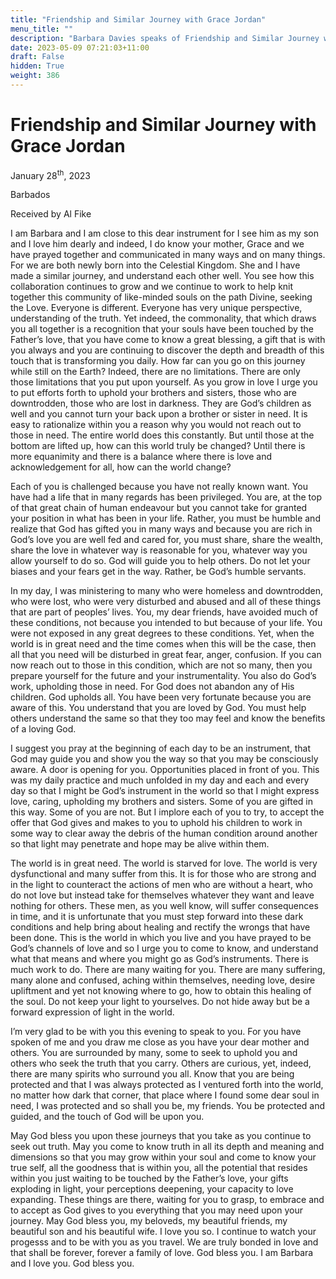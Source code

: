 ```yaml
---
title: "Friendship and Similar Journey with Grace Jordan"
menu_title: ""
description: "Barbara Davies speaks of Friendship and Similar Journey with Grace Jordan"
date: 2023-05-09 07:21:03+11:00
draft: False
hidden: True
weight: 386
---
```

# Friendship and Similar Journey with Grace Jordan

January 28<sup>th</sup>, 2023

Barbados

Received by Al Fike  



I am Barbara and I am close to this dear instrument for I see him as my son and I love him dearly and indeed, I do know your mother, Grace and we have prayed together and communicated in many ways and on many things. For we are both newly born into the Celestial Kingdom. She and I have made a similar journey, and understand each other well. You see how this collaboration continues to grow and we continue to work to help knit together this community of like-minded souls on the path Divine, seeking the Love. Everyone is different. Everyone has very unique perspective, understanding of the truth. Yet indeed, the commonality, that which draws you all together is a recognition that your souls have been touched by the Father’s love, that you have come to know a great blessing, a gift that is with you always and you are continuing to discover the depth and breadth of this touch that is transforming you daily.
How far can you go on this journey while still on the Earth? Indeed, there are no limitations. There are only those limitations that you put upon yourself. As you grow in love I urge you to put efforts forth to uphold your brothers and sisters, those who are downtrodden, those who are lost in darkness. They are God’s children as well and you cannot turn your back upon a brother or sister in need. It is easy to rationalize within you a reason why you would not reach out to those in need. The entire world does this constantly. But until those at the bottom are lifted up, how can this world truly be changed? Until there is more equanimity and there is a balance where there is love and acknowledgement for all, how can the world change?

Each of you is challenged because you have not really known want. You have had a life that in many regards has been privileged. You are, at the top of that great chain of human endeavour but you cannot take for granted your position in what has been in your life. Rather, you must be humble and realize that  God has gifted you in many ways and because you are rich in God’s love you are well fed and cared for, you must share, share the wealth, share the love in whatever way is reasonable for you, whatever way you allow yourself to do so. God will guide you to help others. Do not let your biases and your fears get in the way. Rather, be God’s humble servants. 

In my day, I was ministering to many who were homeless and downtrodden, who were lost, who were very disturbed and abused and all of these things that are part of peoples’ lives. You, my dear friends, have avoided much of these conditions, not because you intended to but because of your life. You were not exposed in any great degrees to these conditions. Yet, when the world is in great need and the time comes when this will be the case, then all that you need will be disturbed in great fear, anger, confusion. If you can now reach out to those in this condition, which are not so many, then you prepare yourself for the future and your instrumentality.  You also do God’s work, upholding those in need. For God does not abandon any of His children. God upholds all. You have been very fortunate because you are aware of this. You understand that you are loved by God. You must help others understand the same so that they too may feel and know the benefits of a loving God. 

I suggest you pray at the beginning of each day to be an instrument, that God may guide you and show you the way so that you may be consciously aware. A door is opening for you. Opportunities placed in front of you. This was my daily practice and  much unfolded in my day and each and every day so that I might be God’s instrument in the world so that I might express love, caring, upholding my brothers and sisters. Some of you are gifted in this way. Some of you are not. But I implore each of you to try, to accept the offer that God gives and makes to you to uphold his children to work in some way to clear away the debris of the human condition around another so that light may penetrate and hope may be alive within them.

The world is in great need. The world is starved for love. The world is very dysfunctional and many suffer from this. It is for those who are strong and in the light to counteract the actions of men who are without a heart, who do not love but instead take for themselves whatever they want and leave nothing for others. These men, as you well know, will suffer consequences in time, and it is unfortunate that you must step forward into these dark conditions and help bring about healing and rectify the wrongs that have been done. This is the world in which you live and you have prayed to be God’s channels of love and so I urge you to come to know, and understand what that means and where you might go as God’s instruments.  There is much work to do. There are many waiting for you. There are many suffering, many alone and confused, aching within themselves, needing love, desire upliftment and yet not knowing where to go, how to obtain this healing of the soul. Do not keep your light to yourselves. Do not hide away but be a forward expression of light in the world.

I’m very glad to be with you this evening to speak to you. For you have spoken of me and you draw me close as you have your dear mother and others. You are surrounded by many, some to seek to uphold you and others who seek the truth that you carry. Others are curious, yet, indeed, there are many spirits who surround you all. Know that you are being protected and that I was always protected as I ventured forth into the world, no matter how dark that corner, that place where I found some dear soul in need, I was protected and so shall you be, my friends. You be protected and guided, and the touch of God will be upon you.

May God bless you upon these journeys that you take as you continue to seek out truth. May you come to know truth in all its depth and meaning and dimensions so that you may grow within your soul and come to know your true self, all the goodness that is within you, all the potential that resides within you just waiting to be touched by the Father’s love, your gifts exploding in light, your perceptions deepening, your capacity to love expanding. These things are there, waiting for you to grasp, to embrace and to accept as God gives to you everything that you may need upon your journey. May God bless you, my beloveds, my beautiful friends, my beautiful son and his beautiful wife. I love you so. I continue to watch your progesss and to be with you as you travel. We are truly bonded in love and that shall be forever, forever a family of love. God bless you. I am Barbara and I love you. God bless you.